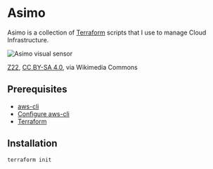 # Asimo

Asimo is a collection of [Terraform][1] scripts that I use to manage Cloud Infrastructure.

![Asimo visual sensor][5]

[Z22][6], [CC BY-SA 4.0][7], via Wikimedia Commons

## Prerequisites

- [aws-cli][3]
- [Configure aws-cli][4]
- [Terraform][2]

## Installation

`terraform init`

[1]: https://www.terraform.io/
[2]: https://learn.hashicorp.com/tutorials/terraform/install-cli
[3]: https://aws.amazon.com/cli/
[4]: https://docs.aws.amazon.com/cli/latest/userguide/cli-configure-quickstart.html
[5]: https://upload.wikimedia.org/wikipedia/commons/d/de/ASIMO_visual_sensor.jpg
[6]: https://commons.wikimedia.org/wiki/File:ASIMO_visual_sensor.jpg
[7]: https://creativecommons.org/licenses/by-sa/4.0
